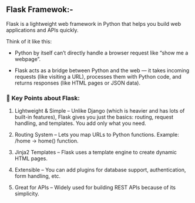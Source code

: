 ## Flask Framewok:-
Flask is a lightweight web framework in Python that helps you build web applications and APIs quickly.

Think of it like this:
- Python by itself can’t directly handle a browser request like “show me a webpage”.

- Flask acts as a bridge between Python and the web — it takes incoming requests (like visiting a     URL), processes them with Python code, and returns responses (like HTML pages or JSON data).

### 🔑 Key Points about Flask:

1. Lightweight & Simple – Unlike Django (which is heavier and has lots of built-in features), Flask  gives you just the basics: routing, request handling, and templates. You add only what you need.

2. Routing System – Lets you map URLs to Python functions. Example: /home → home() function.

3. Jinja2 Templates – Flask uses a template engine to create dynamic HTML pages.

4. Extensible – You can add plugins for database support, authentication, form handling, etc.

5. Great for APIs – Widely used for building REST APIs because of its simplicity.